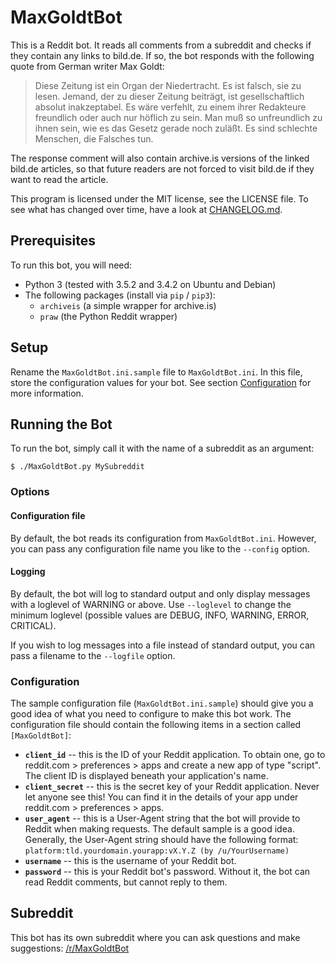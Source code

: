 # MaxGoldtBot

This is a Reddit bot. It reads all comments from a subreddit and checks if they
contain any links to bild.de. If so, the bot responds with the following quote
from German writer Max Goldt:

> Diese Zeitung ist ein Organ der Niedertracht. Es ist falsch, sie zu lesen.
> Jemand, der zu dieser Zeitung beiträgt, ist gesellschaftlich absolut
> inakzeptabel. Es wäre verfehlt, zu einem ihrer Redakteure freundlich oder auch
> nur höflich zu sein. Man muß so unfreundlich zu ihnen sein, wie es das Gesetz
> gerade noch zuläßt. Es sind schlechte Menschen, die Falsches tun.

The response comment will also contain archive.is versions of the linked bild.de
articles, so that future readers are not forced to visit bild.de if they want
to read the article.

This program is licensed under the MIT license, see the LICENSE file. To see what
has changed over time, have a look at
[CHANGELOG.md](https://github.com/pille1842/MaxGoldtBot/blob/master/CHANGELOG.md).

## Prerequisites

To run this bot, you will need:

- Python 3 (tested with 3.5.2 and 3.4.2 on Ubuntu and Debian)
- The following packages (install via `pip` / `pip3`):
    - `archiveis` (a simple wrapper for archive.is)
    - `praw` (the Python Reddit wrapper)

## Setup

Rename the `MaxGoldtBot.ini.sample` file to `MaxGoldtBot.ini`. In this file,
store the configuration values for your bot. See section [Configuration](#configuration)
for more information.

## Running the Bot

To run the bot, simply call it with the name of a subreddit as an argument:

```
$ ./MaxGoldtBot.py MySubreddit
```

### Options

#### Configuration file

By default, the bot reads its configuration from `MaxGoldtBot.ini`. However,
you can pass any configuration file name you like to the `--config` option.

#### Logging

By default, the bot will log to standard output and only display messages with
a loglevel of WARNING or above. Use `--loglevel` to change the minimum loglevel
(possible values are DEBUG, INFO, WARNING, ERROR, CRITICAL).

If you wish to log messages into a file instead of standard output, you can pass
a filename to the `--logfile` option.

### Configuration

The sample configuration file (`MaxGoldtBot.ini.sample`) should give you a good
idea of what you need to configure to make this bot work. The configuration file
should contain the following items in a section called `[MaxGoldtBot]`:

- **`client_id`** -- this is the ID of your Reddit application. To obtain one,
  go to reddit.com > preferences > apps and create a new app of type "script".
  The client ID is displayed beneath your application's name.
- **`client_secret`** -- this is the secret key of your Reddit application.
  Never let anyone see this! You can find it in the details of your app under
  reddit.com > preferences > apps.
- **`user_agent`** -- this is a User-Agent string that the bot will provide to
  Reddit when making requests. The default sample is a good idea. Generally, the
  User-Agent string should have the following format:
  `platform:tld.yourdomain.yourapp:vX.Y.Z (by /u/YourUsername)`
- **`username`** -- this is the username of your Reddit bot.
- **`password`** -- this is your Reddit bot's password. Without it, the bot can
  read Reddit comments, but cannot reply to them.

## Subreddit

This bot has its own subreddit where you can ask questions and make suggestions:
[/r/MaxGoldtBot](https://www.reddit.com/r/MaxGoldtBot)
